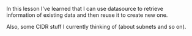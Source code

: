 In this lesson I've learned that I can use datasource to retrieve <br>
information of existing data and then reuse it to create new one. <br>

Also, some CIDR stuff I currently thinking of (about subnets and so on). <br>
